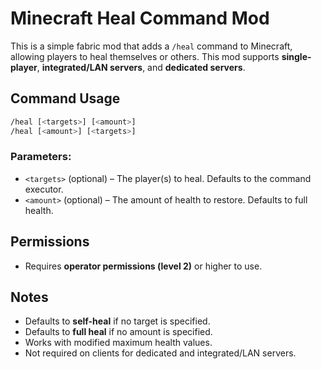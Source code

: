 # Minecraft Heal Command Mod
This is a simple fabric mod that adds a `/heal` command to Minecraft, allowing players to heal themselves or others. This mod supports **single-player**, **integrated/LAN servers**, and **dedicated servers**.

## Command Usage
```sh
/heal [<targets>] [<amount>]
/heal [<amount>] [<targets>]
```

### Parameters:
- `<targets>` (optional) – The player(s) to heal. Defaults to the command executor.
- `<amount>` (optional) – The amount of health to restore. Defaults to full health.

## Permissions
- Requires **operator permissions (level 2)** or higher to use.

## Notes
- Defaults to **self-heal** if no target is specified.
- Defaults to **full heal** if no amount is specified.
- Works with modified maximum health values.
- Not required on clients for dedicated and integrated/LAN servers.

